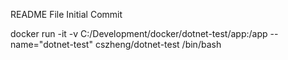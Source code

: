 README File
Initial Commit

docker run -it -v C:/Development/docker/dotnet-test/app:/app --name="dotnet-test" cszheng/dotnet-test /bin/bash